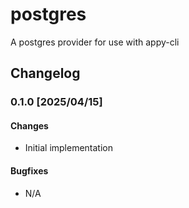 # postgres

A postgres provider for use with appy-cli

## Changelog

### 0.1.0 [2025/04/15]

#### Changes

- Initial implementation

#### Bugfixes

- N/A
